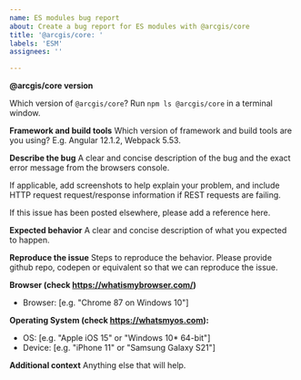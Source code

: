 ```yaml
---
name: ES modules bug report
about: Create a bug report for ES modules with @arcgis/core
title: '@arcgis/core: '
labels: 'ESM'
assignees: ''

---
```


<!--
STEP 1: Are you in the right place?

- Is this a bug related to @arcgis/core ES modules?

- Have you already searched [open](https://github.com/Esri/jsapi-resources/issues) and [closed](https://github.com/Esri/jsapi-resources/issues?q=is%3Aissue+is%3Aclosed) issues on this repo? 

- Have you tried to reproduce the bug in a vanilla JS app using the CDN? This helps isolate the issue from any potential framework or bundler interference. See the ESM CDN sample in this repo for an example. You can also use the AMD CDN since the AMD and ESM builds have the same functionality.

If you answered yes, then you're in the right place, please delete this comment and file an issue right here!
-->

**@arcgis/core version**

Which version of `@arcgis/core`? Run `npm ls @arcgis/core` in a terminal window.

**Framework and build tools** 
Which version of framework and build tools are you using? E.g. Angular 12.1.2, Webpack 5.53. 

**Describe the bug**
A clear and concise description of the bug and the exact error message from the browsers console. 

If applicable, add screenshots to help explain your problem, and include HTTP request request/response information if REST requests are failing. 

If this issue has been posted elsewhere, please add a reference here.

**Expected behavior**
A clear and concise description of what you expected to happen.

**Reproduce the issue**
Steps to reproduce the behavior. Please provide github repo, codepen or equivalent so that we can reproduce the issue.

**Browser (check https://whatismybrowser.com/)** 
 - Browser: [e.g. "Chrome 87 on Windows 10"]
 
**Operating System (check https://whatsmyos.com):**
 - OS: [e.g. "Apple iOS 15" or "Windows 10* 64-bit"]
 - Device: [e.g. "iPhone 11" or "Samsung Galaxy S21"]

**Additional context**
Anything else that will help.